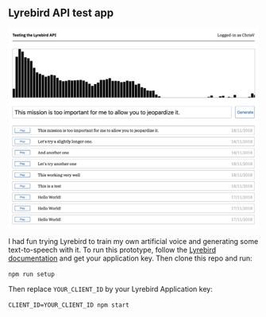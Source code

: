 ## Lyrebird API test app

![alt text](app.png "Screenshot")

I had fun trying Lyrebird to train my own artificial voice and generating some text-to-speech with it. To run this prototype, follow the [Lyrebird documentation](https://docs.lyrebird.ai/) and get your application key. Then clone this repo and run: 

`npm run setup`  

Then replace `YOUR_CLIENT_ID` by your Lyrebird Application key:  

`CLIENT_ID=YOUR_CLIENT_ID npm start`
